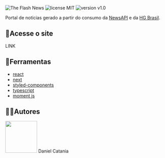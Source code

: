 ![The Flash News](https://user-images.githubusercontent.com/78505788/175782654-3d2fe99d-20df-477d-bd09-c9dc51e98aeb.png)
![license MIT](https://img.shields.io/badge/license-MIT-brightgreen) ![version v1.0](https://img.shields.io/badge/version-v1.0-orange)

Portal de notícias gerado a partir do consumo da [NewsAPI](https://newsapi.org/) e da [HG Brasil](https://hgbrasil.com/).

## 🔗Acesse o site
LINK

## 🧰Ferramentas

- [react](https://reactjs.org/)
- [next](https://nextjs.org/)
- [styled-components](https://styled-components.com/)
- [typescript](https://www.typescriptlang.org/)
- [moment js](https://momentjs.com/)

## 👷‍♂️Autores

<img src="https://github.com/danielcatania.png" width=100>
Daniel Catania
